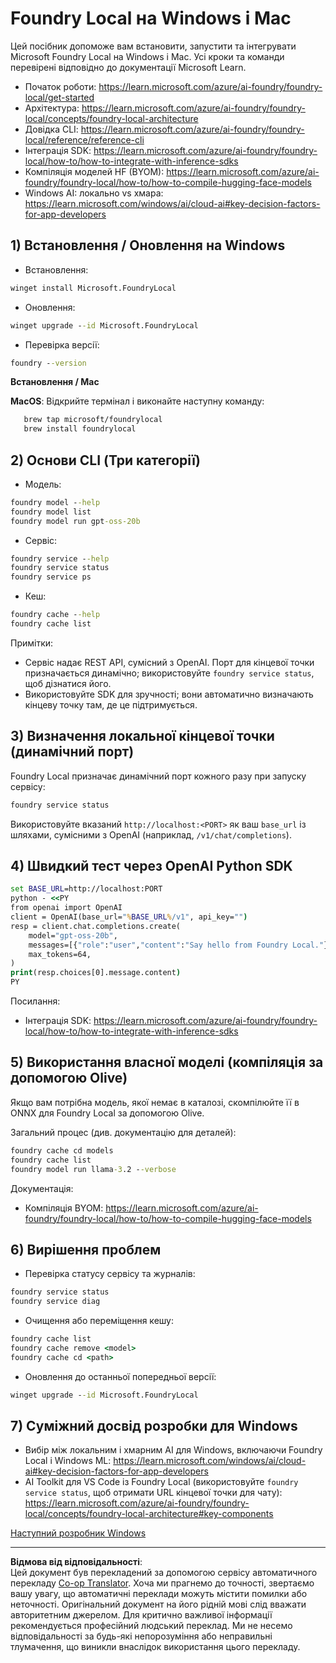 <!--
CO_OP_TRANSLATOR_METADATA:
{
  "original_hash": "ba4a0e432e3b6bfed9026383b0b56cf4",
  "translation_date": "2025-10-02T15:11:43+00:00",
  "source_file": "Module07/foundrylocal.md",
  "language_code": "uk"
}
-->
# Foundry Local на Windows і Mac

Цей посібник допоможе вам встановити, запустити та інтегрувати Microsoft Foundry Local на Windows і Mac. Усі кроки та команди перевірені відповідно до документації Microsoft Learn.

- Початок роботи: https://learn.microsoft.com/azure/ai-foundry/foundry-local/get-started
- Архітектура: https://learn.microsoft.com/azure/ai-foundry/foundry-local/concepts/foundry-local-architecture
- Довідка CLI: https://learn.microsoft.com/azure/ai-foundry/foundry-local/reference/reference-cli
- Інтеграція SDK: https://learn.microsoft.com/azure/ai-foundry/foundry-local/how-to/how-to-integrate-with-inference-sdks
- Компіляція моделей HF (BYOM): https://learn.microsoft.com/azure/ai-foundry/foundry-local/how-to/how-to-compile-hugging-face-models
- Windows AI: локально vs хмара: https://learn.microsoft.com/windows/ai/cloud-ai#key-decision-factors-for-app-developers

## 1) Встановлення / Оновлення на Windows

- Встановлення:
```cmd
winget install Microsoft.FoundryLocal
```
- Оновлення:
```cmd
winget upgrade --id Microsoft.FoundryLocal
```
- Перевірка версії:
```cmd
foundry --version
```
     
**Встановлення / Mac**

**MacOS**: 
Відкрийте термінал і виконайте наступну команду:
```bash
   brew tap microsoft/foundrylocal
   brew install foundrylocal
```

## 2) Основи CLI (Три категорії)

- Модель:
```cmd
foundry model --help
foundry model list
foundry model run gpt-oss-20b
```
- Сервіс:
```cmd
foundry service --help
foundry service status
foundry service ps
```
- Кеш:
```cmd
foundry cache --help
foundry cache list
```

Примітки:
- Сервіс надає REST API, сумісний з OpenAI. Порт для кінцевої точки призначається динамічно; використовуйте `foundry service status`, щоб дізнатися його.
- Використовуйте SDK для зручності; вони автоматично визначають кінцеву точку там, де це підтримується.

## 3) Визначення локальної кінцевої точки (динамічний порт)

Foundry Local призначає динамічний порт кожного разу при запуску сервісу:
```cmd
foundry service status
```
Використовуйте вказаний `http://localhost:<PORT>` як ваш `base_url` із шляхами, сумісними з OpenAI (наприклад, `/v1/chat/completions`).

## 4) Швидкий тест через OpenAI Python SDK

```cmd
set BASE_URL=http://localhost:PORT
python - <<PY
from openai import OpenAI
client = OpenAI(base_url="%BASE_URL%/v1", api_key="")
resp = client.chat.completions.create(
    model="gpt-oss-20b",
    messages=[{"role":"user","content":"Say hello from Foundry Local."}],
    max_tokens=64,
)
print(resp.choices[0].message.content)
PY
```
Посилання:
- Інтеграція SDK: https://learn.microsoft.com/azure/ai-foundry/foundry-local/how-to/how-to-integrate-with-inference-sdks

## 5) Використання власної моделі (компіляція за допомогою Olive)

Якщо вам потрібна модель, якої немає в каталозі, скомпілюйте її в ONNX для Foundry Local за допомогою Olive.

Загальний процес (див. документацію для деталей):
```cmd
foundry cache cd models
foundry cache list
foundry model run llama-3.2 --verbose
```
Документація:
- Компіляція BYOM: https://learn.microsoft.com/azure/ai-foundry/foundry-local/how-to/how-to-compile-hugging-face-models

## 6) Вирішення проблем

- Перевірка статусу сервісу та журналів:
```cmd
foundry service status
foundry service diag
```
- Очищення або переміщення кешу:
```cmd
foundry cache list
foundry cache remove <model>
foundry cache cd <path>
```
- Оновлення до останньої попередньої версії:
```cmd
winget upgrade --id Microsoft.FoundryLocal
```

## 7) Суміжний досвід розробки для Windows

- Вибір між локальним і хмарним AI для Windows, включаючи Foundry Local і Windows ML:
  https://learn.microsoft.com/windows/ai/cloud-ai#key-decision-factors-for-app-developers
- AI Toolkit для VS Code із Foundry Local (використовуйте `foundry service status`, щоб отримати URL кінцевої точки для чату):
  https://learn.microsoft.com/azure/ai-foundry/foundry-local/concepts/foundry-local-architecture#key-components

[Наступний розробник Windows](./windowdeveloper.md)

---

**Відмова від відповідальності**:  
Цей документ був перекладений за допомогою сервісу автоматичного перекладу [Co-op Translator](https://github.com/Azure/co-op-translator). Хоча ми прагнемо до точності, звертаємо вашу увагу, що автоматичні переклади можуть містити помилки або неточності. Оригінальний документ на його рідній мові слід вважати авторитетним джерелом. Для критично важливої інформації рекомендується професійний людський переклад. Ми не несемо відповідальності за будь-які непорозуміння або неправильні тлумачення, що виникли внаслідок використання цього перекладу.